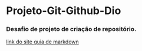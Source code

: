 # Projeto-Git-Github-Dio
### Desafio de projeto de criação de repositório.
[link do site guia de markdown](https://www.markdownguide.org/basic-syntax/)
